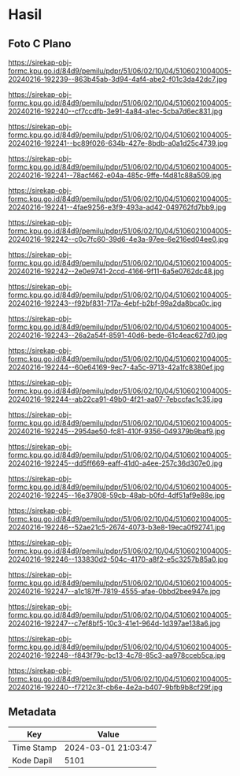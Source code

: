 # Hasil

## Foto C Plano

https://sirekap-obj-formc.kpu.go.id/84d9/pemilu/pdpr/51/06/02/10/04/5106021004005-20240216-192239--863b45ab-3d94-4af4-abe2-f01c3da42dc7.jpg

https://sirekap-obj-formc.kpu.go.id/84d9/pemilu/pdpr/51/06/02/10/04/5106021004005-20240216-192240--cf7ccdfb-3e91-4a84-a1ec-5cba7d6ec831.jpg

https://sirekap-obj-formc.kpu.go.id/84d9/pemilu/pdpr/51/06/02/10/04/5106021004005-20240216-192241--bc89f026-634b-427e-8bdb-a0a1d25c4739.jpg

https://sirekap-obj-formc.kpu.go.id/84d9/pemilu/pdpr/51/06/02/10/04/5106021004005-20240216-192241--78acf462-e04a-485c-9ffe-f4d81c88a509.jpg

https://sirekap-obj-formc.kpu.go.id/84d9/pemilu/pdpr/51/06/02/10/04/5106021004005-20240216-192241--4fae9256-e3f9-493a-ad42-049762fd7bb9.jpg

https://sirekap-obj-formc.kpu.go.id/84d9/pemilu/pdpr/51/06/02/10/04/5106021004005-20240216-192242--c0c7fc60-39d6-4e3a-97ee-6e216ed04ee0.jpg

https://sirekap-obj-formc.kpu.go.id/84d9/pemilu/pdpr/51/06/02/10/04/5106021004005-20240216-192242--2e0e9741-2ccd-4166-9f11-6a5e0762dc48.jpg

https://sirekap-obj-formc.kpu.go.id/84d9/pemilu/pdpr/51/06/02/10/04/5106021004005-20240216-192243--f92bf831-717a-4ebf-b2bf-99a2da8bca0c.jpg

https://sirekap-obj-formc.kpu.go.id/84d9/pemilu/pdpr/51/06/02/10/04/5106021004005-20240216-192243--26a2a54f-8591-40d6-bede-61c4eac627d0.jpg

https://sirekap-obj-formc.kpu.go.id/84d9/pemilu/pdpr/51/06/02/10/04/5106021004005-20240216-192244--60e64169-9ec7-4a5c-9713-42a1fc8380ef.jpg

https://sirekap-obj-formc.kpu.go.id/84d9/pemilu/pdpr/51/06/02/10/04/5106021004005-20240216-192244--ab22ca91-49b0-4f21-aa07-7ebccfac1c35.jpg

https://sirekap-obj-formc.kpu.go.id/84d9/pemilu/pdpr/51/06/02/10/04/5106021004005-20240216-192245--2954ae50-fc81-410f-9356-049379b9baf9.jpg

https://sirekap-obj-formc.kpu.go.id/84d9/pemilu/pdpr/51/06/02/10/04/5106021004005-20240216-192245--dd5ff669-eaff-41d0-a4ee-257c36d307e0.jpg

https://sirekap-obj-formc.kpu.go.id/84d9/pemilu/pdpr/51/06/02/10/04/5106021004005-20240216-192245--16e37808-59cb-48ab-b0fd-4df51af9e88e.jpg

https://sirekap-obj-formc.kpu.go.id/84d9/pemilu/pdpr/51/06/02/10/04/5106021004005-20240216-192246--52ae21c5-2674-4073-b3e8-19eca0f92741.jpg

https://sirekap-obj-formc.kpu.go.id/84d9/pemilu/pdpr/51/06/02/10/04/5106021004005-20240216-192246--133830d2-504c-4170-a8f2-e5c3257b85a0.jpg

https://sirekap-obj-formc.kpu.go.id/84d9/pemilu/pdpr/51/06/02/10/04/5106021004005-20240216-192247--a1c187ff-7819-4555-afae-0bbd2bee947e.jpg

https://sirekap-obj-formc.kpu.go.id/84d9/pemilu/pdpr/51/06/02/10/04/5106021004005-20240216-192247--c7ef8bf5-10c3-41e1-964d-1d397ae138a6.jpg

https://sirekap-obj-formc.kpu.go.id/84d9/pemilu/pdpr/51/06/02/10/04/5106021004005-20240216-192248--f843f79c-bc13-4c78-85c3-aa978cceb5ca.jpg

https://sirekap-obj-formc.kpu.go.id/84d9/pemilu/pdpr/51/06/02/10/04/5106021004005-20240216-192240--f7212c3f-cb6e-4e2a-b407-9bfb9b8cf29f.jpg


## Metadata

| Key        | Value               |
| ---------- | ------------------- |
| Time Stamp | 2024-03-01 21:03:47 |
| Kode Dapil | 5101                |



